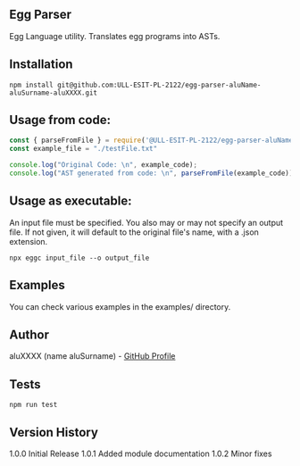 ## Egg Parser

Egg Language utility. Translates egg programs into ASTs.

## Installation

```
npm install git@github.com:ULL-ESIT-PL-2122/egg-parser-aluName-aluSurname-aluXXXX.git
```

## Usage from code:

```javascript
const { parseFromFile } = require('@ULL-ESIT-PL-2122/egg-parser-aluName-aluSurname-aluXXXX')
const example_file = "./testFile.txt"

console.log("Original Code: \n", example_code);
console.log("AST generated from code: \n", parseFromFile(example_code));
```

## Usage as executable:

An input file must be specified. You also may or may not specify an output file. If not given, it will default to the original file's name, with a .json extension.

```
npx eggc input_file --o output_file
```

## Examples

You can check various examples in the examples/ directory.

## Author

aluXXXX (name aluSurname) - [GitHub Profile](https://github.com/jncabdom)

## Tests

```
npm run test
```

## Version History

1.0.0 Initial Release
1.0.1 Added module documentation
1.0.2 Minor fixes
